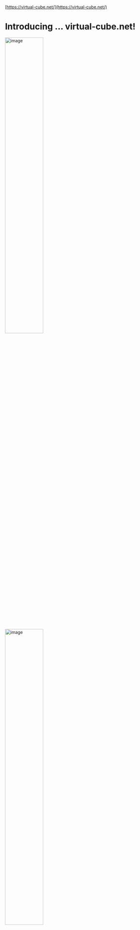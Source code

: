 [https://virtual-cube.net/](https://virtual-cube.net/)

<h1>Introducing ... virtual-cube.net!</h1>

<img width=50% alt="image" src="https://github.com/JadenLeung/rubiks/assets/94010935/415f8b2e-8ff3-48da-a485-73869e375c84">
<img width=50% alt="image" src="https://github.com/JadenLeung/rubiks/assets/94010935/91d85959-64df-4d0b-82d2-220dd6c61596">

virtual-cube.net is a passion project of mine that allows you to learn and practice your cubing skills virtually. I used [Antoine Gaubert’s cube](https://github.com/angauber/p5-js-rubik-s-cube) for the basic animation, but coded my own mouse and keyboard movements to support many features it doesn’t have. You can choose cubes of a variety of shapes: the traditional 2x2 and 3x3, as well as other cubes like the Sandwich Cube and bandaged cubes. You can use the Auto-Solver to solve any positions, input and test other algorithms, set turning/scrambling restrictions to challenge yourself, and analyze your own solve. It can also scan your physical 3x3 and transpose its position to the virtual cube.

<h1>Base features</h1>

<img width=50% alt="image" src="https://github.com/JadenLeung/rubiks/assets/94010935/99048330-a74c-477f-9c61-b66abe8959f0">

You can input an algorithm into the algorithm bar and the cube will perform it.
The Auto-Solve feature is my best attempt and making the cube solve using the CFOP method. You can adjust the turn speed to make it solve faster or slower.
There are undo and redo buttons in case you misturn.

<h1>Turning</h1>

<img width=20% alt="image" src="https://github.com/JadenLeung/rubiks/assets/94010935/628e787e-da03-458c-8e5e-478b9cd4554a">


The keyboard and button turning works with any cube. You can select between the default keyboard (which has the CS Timer keybinding) and a more beginner-friendly alternative keyboard. 
The mouse turning works on any non-shape/color mod.
For keyboard turning, you can give yourself restrictions, such as double turns only or making the cube turn like a 3x3x2. You can give yourself similar restrictions with the scrambling, such as making it only scramble the last layer.
Press Settings to see all the keyboard hotkeys.

<h1>Custom Bandage/Shape Mod</h1>
<div>
<img width=50% alt="image" src="https://github.com/JadenLeung/rubiks/assets/94010935/7bb6dead-0470-41ab-a8b1-d4af284cd516">
<p><i>Custom shape and color</i></p>
<img width=50% alt="image" src="https://github.com/JadenLeung/rubiks/assets/94010935/1d9727e0-a334-4d35-b3a6-73ead08091b4">
<p><i>Selecting cuby to bandage</i></p>
<img width=50% alt="image" src="https://github.com/JadenLeung/rubiks/assets/94010935/0610b1c8-b72a-488c-ac97-6c561c87dc17">
<p><i>Completed bandaging</i></p>
</div>




For the custom shape, you can adjust the color of a side and the appearance of a cuby.
For the custom bandaging, you can even create bandage cubies that usually cannot be physically bandaged. For example, you can bandage 2 corners together.

<h1>Stats Mode</h1>

<img width=15% alt="image" src="https://github.com/JadenLeung/rubiks/assets/94010935/ed34ec53-4d26-49bc-abbc-d55db600c781">

See, analyze, and delete your times.

<h1>Speed Mode</h1>

You are given 4 challenges, and your time is the sum of the times it takes to complete the 4 challenges. This is a good way to practice OLL/PLL.
Bot Racing: Race against the Auto-Solver with your own physical cube! You can adjust how fast the Auto-Solver solves, and it simulates a race.

<h1>Fewest Moves Challenge</h1>

Given a short scramble, you must figure out an efficient way to solve it.

<h1>Position ID</h1>

<img width=50% alt="image" src="https://github.com/JadenLeung/rubiks/assets/94010935/2269c74e-9593-490e-95ff-2274608f1313">


Every valid position is marked with an text-based ID. You can copy the ID and save it somewhere in case you want to get back the same position.
Use the ID generator to generate an ID for your **real cube**. The program will use the webcam to calibrate the colors and then take a picture of all the faces to generate it. If the camera incorrectly detected a color, you can press the detected color to manually adjust it.

<h1>Solve your physical cube</h1>

Use the ID generator to generate the corresponding position in the virtual cube and follow the Auto-Solver’s steps. You might want to add a bit of delay to make it easy to follow.

I made this cube because I wanted to an easy way to practice cubing online. Hope you find this fun/useful!

<h1>Login System</h1>

<img width="315" alt="image" src="https://github.com/user-attachments/assets/93f4377d-81b5-4754-a2ca-f76daef94a4a">

Log in to save your settings and high-score data! Passwords are encrypted using CryptoJS.




